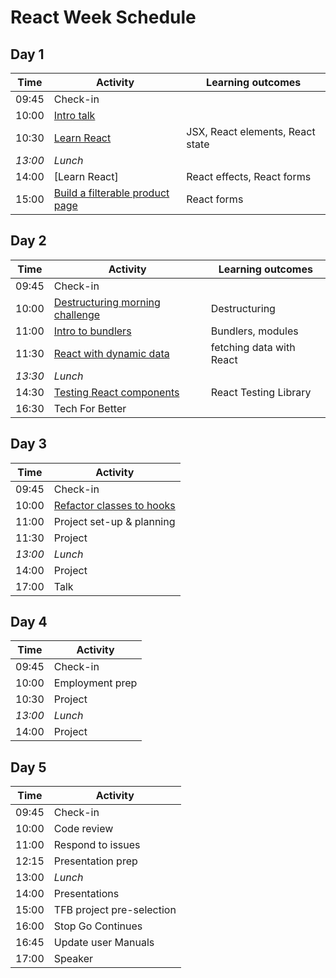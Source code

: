 # React Week Schedule

## Day 1

| Time    | Activity                                        | Learning outcomes                |
| ------- | ----------------------------------------------- | -------------------------------- |
| 09:45   | Check-in                                        |                                  |
| 10:00   | [Intro talk][react-talk]                        |                                  |
| 10:30   | [Learn React][learn-react]                      | JSX, React elements, React state |
| _13:00_ | _Lunch_                                         |                                  |
| 14:00   | [Learn React]                                   | React effects, React forms       |
| 15:00   | [Build a filterable product page][product-page] | React forms                      |

[react-talk]: https://hackmd.io/p/SJauYz6EM#
[learn-react]: https://github.com/oliverjam/learn-react
[product-page]: https://github.com/oliverjam/react-food-workshop

## Day 2

| Time    | Activity                                            | Learning outcomes        |
| ------- | --------------------------------------------------- | ------------------------ |
| 09:45   | Check-in                                            |                          |
| 10:00   | [Destructuring morning challenge][destructuring-mc] | Destructuring            |
| 11:00   | [Intro to bundlers][bundlers-talk]                  | Bundlers, modules        |
| 11:30   | [React with dynamic data][dynamic-data]             | fetching data with React |
| _13:30_ | _Lunch_                                             |                          |
| 14:30   | [Testing React components][testing-react]           | React Testing Library    |
| 16:30   | Tech For Better                                     |                          |

[destructuring-mc]: https://github.com/oliverjam/learn-destructuring
[bundlers-talk]: https://hackmd.io/p/rJBLi5mSf
[dynamic-data]: https://github.com/sofiapoh/react-dynamic-data-workshop
[testing-react]: https://github.com/oliverjam/learn-react-testing

## Day 3

| Time    | Activity                                    |
| ------- | ------------------------------------------- |
| 09:45   | Check-in                                    |
| 10:00   | [Refactor classes to hooks][class-refactor] |
| 11:00   | Project set-up & planning                   |
| 11:30   | Project                                     |
| _13:00_ | _Lunch_                                     |
| 14:00   | Project                                     |
| 17:00   | Talk                                        |

[class-refactor]: https://github.com/oliverjam/react-refactor-class-hooks

## Day 4

| Time    | Activity        |
| ------- | --------------- |
| 09:45   | Check-in        |
| 10:00   | Employment prep |
| 10:30   | Project         |
| _13:00_ | _Lunch_         |
| 14:00   | Project         |

## Day 5

| Time  | Activity                  |
| ----- | ------------------------- |
| 09:45 | Check-in                  |
| 10:00 | Code review               |
| 11:00 | Respond to issues         |
| 12:15 | Presentation prep         |
| 13:00 | _Lunch_                   |
| 14:00 | Presentations             |
| 15:00 | TFB project pre-selection |
| 16:00 | Stop Go Continues         |
| 16:45 | Update user Manuals       |
| 17:00 | Speaker                   |
